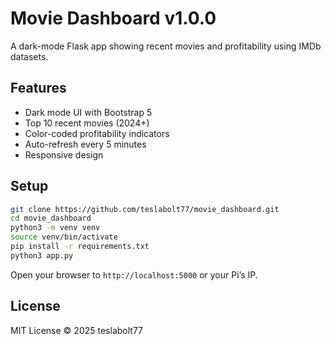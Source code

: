 # Movie Dashboard v1.0.0

A dark-mode Flask app showing recent movies and profitability using IMDb datasets.

## Features

- Dark mode UI with Bootstrap 5  
- Top 10 recent movies (2024+)  
- Color-coded profitability indicators  
- Auto-refresh every 5 minutes  
- Responsive design  

## Setup

```bash
git clone https://github.com/teslabolt77/movie_dashboard.git
cd movie_dashboard
python3 -m venv venv
source venv/bin/activate
pip install -r requirements.txt
python3 app.py
```

Open your browser to `http://localhost:5000` or your Pi’s IP.

## License

MIT License © 2025 teslabolt77

